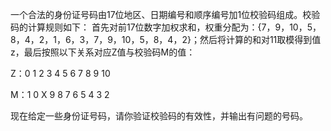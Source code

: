 一个合法的身份证号码由17位地区、日期编号和顺序编号加1位校验码组成。校验码的计算规则如下：
首先对前17位数字加权求和，权重分配为：{7，9，10，5，8，4，2，1，6，3，7，9，10，5，8，4，2}；然后将计算的和对11取模得到值z，最后按照以下关系对应Z值与校验码M的值：

Z：0 1 2 3 4 5 6 7 8 9 10

M：1 0 X 9 8 7 6 5 4 3 2

现在给定一些身份证号码，请你验证校验码的有效性，并输出有问题的号码。

